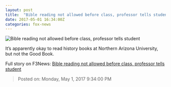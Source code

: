 ```yaml
---
layout: post
title:  "Bible reading not allowed before class, professor tells student"
date: 2017-05-01 16:34:00Z
categories: fox-news
---
```


![Bible reading not allowed before class, professor tells student](http://a57.foxnews.com/images.foxnews.com/content/fox-news/opinion/2017/05/01/bible-reading-not-allowed-before-class-professor-tells-student/_jcr_content/par/featured-media/media-0.img.jpg/0/0/1493656998200.jpg?ve=1)

It’s apparently okay to read history books at Northern Arizona University, but not the Good Book.


Full story on F3News: [Bible reading not allowed before class, professor tells student](http://www.f3nws.com/n/gkTvTH)

> Posted on: Monday, May 1, 2017 9:34:00 PM
